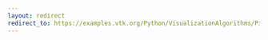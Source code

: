 ```yaml
---
layout: redirect
redirect_to: https://examples.vtk.org/Python/VisualizationAlgorithms/PineRootConnectivity/
---
```

